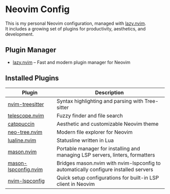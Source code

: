 # Neovim Config

This is my personal Neovim configuration, managed with [lazy.nvim](https://lazy.folke.io/).  
It includes a growing set of plugins for productivity, aesthetics, and development.

## Plugin Manager

- [lazy.nvim](https://lazy.folke.io/) – Fast and modern plugin manager for Neovim

## Installed Plugins

| Plugin | Description |
|--------|-------------|
| [nvim-treesitter](https://github.com/nvim-treesitter/nvim-treesitter) | Syntax highlighting and parsing with Tree-sitter |
| [telescope.nvim](https://github.com/nvim-telescope/telescope.nvim) | Fuzzy finder and file search |
| [catppuccin](https://github.com/catppuccin/nvim) | Aesthetic and customizable Neovim theme |
| [neo-tree.nvim](https://github.com/nvim-neo-tree/neo-tree.nvim) | Modern file explorer for Neovim |
| [lualine.nvim](https://github.com/nvim-lualine/lualine.nvim) | Statusline written in Lua |
| [mason.nvim](https://github.com/mason-org/mason.nvim) | Portable manager for installing and managing LSP servers, linters, formatters |
| [mason-lspconfig.nvim](https://github.com/mason-org/mason-lspconfig.nvim) | Bridges mason.nvim with nvim-lspconfig to automatically configure installed servers |
| [nvim-lspconfig](https://github.com/neovim/nvim-lspconfig) | Quick setup configurations for built-in LSP client in Neovim |

